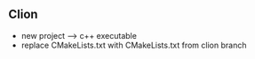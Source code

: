 ## Clion
- new project --> c++ executable 
- replace CMakeLists.txt with CMakeLists.txt from clion branch
